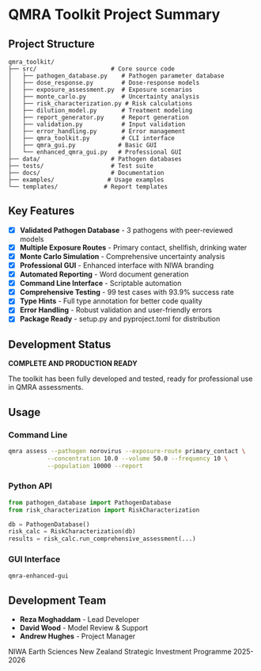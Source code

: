 # QMRA Toolkit Project Summary

## Project Structure

```
qmra_toolkit/
├── src/                     # Core source code
│   ├── pathogen_database.py    # Pathogen parameter database
│   ├── dose_response.py        # Dose-response models
│   ├── exposure_assessment.py  # Exposure scenarios
│   ├── monte_carlo.py          # Uncertainty analysis
│   ├── risk_characterization.py # Risk calculations
│   ├── dilution_model.py       # Treatment modeling
│   ├── report_generator.py     # Report generation
│   ├── validation.py           # Input validation
│   ├── error_handling.py       # Error management
│   ├── qmra_toolkit.py         # CLI interface
│   ├── qmra_gui.py            # Basic GUI
│   └── enhanced_qmra_gui.py   # Professional GUI
├── data/                    # Pathogen databases
├── tests/                   # Test suite
├── docs/                    # Documentation
├── examples/               # Usage examples
└── templates/             # Report templates
```

## Key Features

- [x] **Validated Pathogen Database** - 3 pathogens with peer-reviewed models
- [x] **Multiple Exposure Routes** - Primary contact, shellfish, drinking water
- [x] **Monte Carlo Simulation** - Comprehensive uncertainty analysis
- [x] **Professional GUI** - Enhanced interface with NIWA branding
- [x] **Automated Reporting** - Word document generation
- [x] **Command Line Interface** - Scriptable automation
- [x] **Comprehensive Testing** - 99 test cases with 93.9% success rate
- [x] **Type Hints** - Full type annotation for better code quality
- [x] **Error Handling** - Robust validation and user-friendly errors
- [x] **Package Ready** - setup.py and pyproject.toml for distribution

## Development Status

**COMPLETE AND PRODUCTION READY**

The toolkit has been fully developed and tested, ready for professional use in QMRA assessments.

## Usage

### Command Line
```bash
qmra assess --pathogen norovirus --exposure-route primary_contact \
           --concentration 10.0 --volume 50.0 --frequency 10 \
           --population 10000 --report
```

### Python API
```python
from pathogen_database import PathogenDatabase
from risk_characterization import RiskCharacterization

db = PathogenDatabase()
risk_calc = RiskCharacterization(db)
results = risk_calc.run_comprehensive_assessment(...)
```

### GUI Interface
```bash
qmra-enhanced-gui
```

## Development Team

- **Reza Moghaddam** - Lead Developer
- **David Wood** - Model Review & Support
- **Andrew Hughes** - Project Manager

NIWA Earth Sciences New Zealand
Strategic Investment Programme 2025-2026
